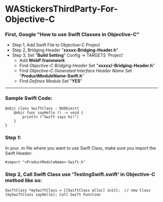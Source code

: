 # WAStickersThirdParty-For-Objective-C



### First, Google "How to use Swift Classes in Objective-C"

- Step 1, Add Swift File to Objective-C Project
- Step 2, Bridging Header "**xxxxx-Bridging-Header.h**"
- Step 3, Set "**Build Setting**" Config -> TARGETS 'Project'
  - Add **WebP.framework**
  - Find *Objective-C Bridging Header* Set "**xxxxx/<ProductModuleName>-Bridging-Header.h**"
  - Find *Objective-C Generated Interface Header Name* Set "**ProductModuleName-Swift.h**"
  - Find *Defines Module* Set "**YES**"


------------------


### Sample Swift Code:
```
@objc class SwiftClass : NSObject{
    @objc func sayHello () -> void {
        println ("Swift says hi!")
    }
}
```
### Step 1:

In your .m file where you want to use Swift Class, make sure you import the Swift Header: 
```
#import "<ProductModuleName>-Swift.h"
```

### Step 2, Call Swift Class use 'TestingSwift.swift' in Objective-C method like so:
```
SwiftClass *mySwiftClass = [[SwiftClass alloc] init];  // new Class
[mySwiftClass sayHello]; Call Swift Function
```
